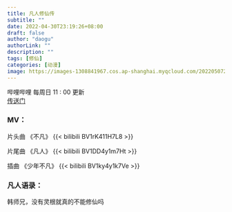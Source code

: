 ```yaml
---
title: 凡人修仙传
subtitle: ""
date: 2022-04-30T23:19:26+08:00
draft: false
author: "daogu"
authorLink: ""
description: "" 
tags: [修仙]
categories: [动漫]
image: https://images-1308841967.cos.ap-shanghai.myqcloud.com/202205072331216.webp
---
```


哔哩哔哩 每周日 11 : 00 更新  
[传送门](https://www.bilibili.com/bangumi/media/md28223043/) 

### MV：
片头曲  《不凡》
{{< bilibili BV1rK411H7L8 >}}

片尾曲  《凡人》
{{< bilibili BV1DD4y1m7Ht >}}

插曲  《少年不凡》
{{< bilibili BV1ky4y1k7Ve >}}

### 凡人语录：
韩师兄，没有灵根就真的不能修仙吗